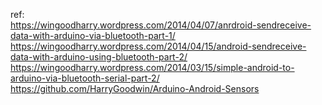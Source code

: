 ref:<br>
https://wingoodharry.wordpress.com/2014/04/07/anrdroid-sendreceive-data-with-arduino-via-bluetooth-part-1/<br>
https://wingoodharry.wordpress.com/2014/04/15/android-sendreceive-data-with-arduino-using-bluetooth-part-2/<br>
https://wingoodharry.wordpress.com/2014/03/15/simple-android-to-arduino-via-bluetooth-serial-part-2/<br>
https://github.com/HarryGoodwin/Arduino-Android-Sensors<br>